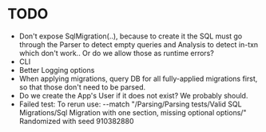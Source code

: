 # TODO

- Don't expose SqlMigration(..), because to create it the SQL must go through the Parser to detect empty queries and Analysis to detect in-txn which don't work..
   Or do we allow those as runtime errors?
- CLI
- Better Logging options
- When applying migrations, query DB for all fully-applied migrations first, so that those don't need to be parsed.
- Do we create the App's User if it does not exist? We probably should.
- Failed test:
     To rerun use: --match "/Parsing/Parsing tests/Valid SQL Migrations/Sql Migration with one section, missing optional options/"
     Randomized with seed 910382880